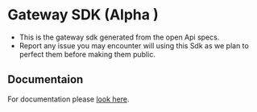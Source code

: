 # Gateway SDK (Alpha )

 - This is the gateway sdk generated from the open Api specs.
 - Report any issue you may encounter will using this Sdk as we plan to perfect them before making them public.

## Documentaion

For documentation please [look here](https://github.com/TykTechnologies/gateway-sdk/blob/main/gateway/README.md).
